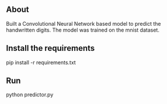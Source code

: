 ## About
Built a Convolutional Neural Network based model to predict the handwritten digits. The model was trained on the mnist dataset.
## Install the requirements
  pip install -r requirements.txt
  
## Run
  python predictor.py
